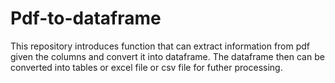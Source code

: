 # Pdf-to-dataframe
This repository introduces function that can extract information from pdf given the columns and convert it into dataframe. 
The dataframe then can be converted into tables or excel file or csv file for futher processing.
